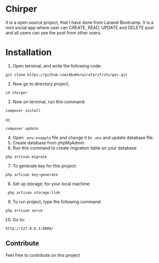 # Chirper 
It is a open source project, that I have done from Laravel Bootcamp. It is a mini social app where user can CREATE, READ, UPDATE and DELETE post and all users can see the post from other users.
# Installation

1. Open terminal, and write the following code:
```
git clone https://github.com/AbuHorairaTarif/chirper.git
```
2. Now go to directory project,
```
cd chirper
```
3. Now on terminal, run this command:
```
composer install
```
or,

```
composer update
```

4. Open `.env.example` file and change it to `.env` and update database file.
5. Create database from phpMyAdmin
6. Run this command to create migration table on your database
```
php artisan migrate
```
7. To generate key for this project: 
```
php artisan key:generate
```

8. Set up storage, for your local machine:

```
 php artisan storage:link
```
9. To run project, type the following command:
```
php artisan serve
```
10. Go to:
```
http://127.0.0.1:8000/
```

## Contribute

Feel free to contribute on this project

